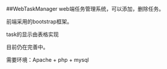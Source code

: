 ##WebTaskManager
web端任务管理系统，可以添加，删除任务。

前端采用的bootstrap框架。

task的显示由表格实现

目前仍在完善中。

需要环境：Apache + php + mysql
